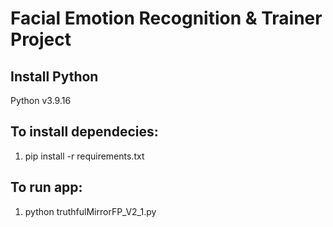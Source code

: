 # Facial Emotion Recognition & Trainer Project

## Install Python
Python v3.9.16

## To install dependecies:
1. pip install -r requirements.txt

## To run app:
1. python truthfulMirrorFP_V2_1.py